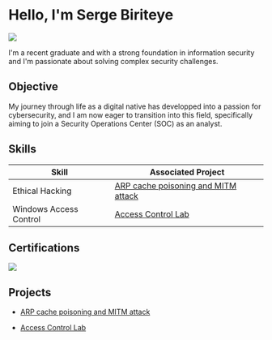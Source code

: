 # Hello, I'm Serge Biriteye
<a href="https://linkedin.com/in/biriteye"><img src="https://img.shields.io/badge/-LinkedIn-0072b1?&style=for-the-badge&logo=linkedin&logoColor=white" /></a>


I'm a recent graduate and with a strong foundation in information security and I'm passionate about solving complex security challenges.

## Objective

My journey through life as a digital native has developped into a passion for cybersecurity, and I am now eager to transition into this field, specifically aiming to join a Security Operations Center (SOC) as an analyst.

## Skills

| Skill                                         | Associated Project         |
|-----------------------------------------------|----------------------------|
| Ethical Hacking          |<a href="https://github.com/Biriteye/Ethical-Hacking-Lab/blob/main/ARP%20cache%20poisoning%20and%20MITM%20attacks.md">ARP cache poisoning and MITM attack</a>|
| Windows Access Control                        | <a href="https://github.com/Biriteye/Windows-Access-Control-Labs/blob/main/Access%20Control.md">Access Control Lab</a>|
## Certifications
<div>
<img src="https://img.shields.io/badge/-Security%2B-FF0000?&style=for-the-badge&logo=CompTIA&logoColor=white" />
</div>

## Projects
- <a href="https://github.com/Biriteye/Ethical-Hacking-Lab/blob/main/ARP%20cache%20poisoning%20and%20MITM%20attacks.md">ARP cache poisoning and MITM attack</a>

- <a href="https://github.com/Biriteye/Windows-Access-Control-Labs/blob/main/Access%20Control.md">Access Control Lab</a>
